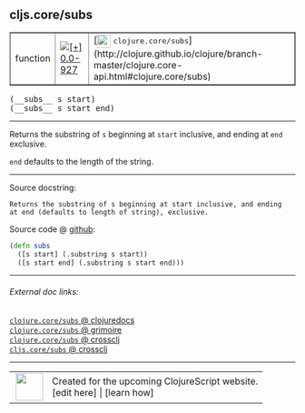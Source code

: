 ## cljs.core/subs



 <table border="1">
<tr>
<td>function</td>
<td><a href="https://github.com/cljsinfo/cljs-api-docs/tree/0.0-927"><img valign="middle" alt="[+] 0.0-927" title="Added in 0.0-927" src="https://img.shields.io/badge/+-0.0--927-lightgrey.svg"></a> </td>
<td>
[<img height="24px" valign="middle" src="http://i.imgur.com/1GjPKvB.png"> <samp>clojure.core/subs</samp>](http://clojure.github.io/clojure/branch-master/clojure.core-api.html#clojure.core/subs)
</td>
</tr>
</table>


 <samp>
(__subs__ s start)<br>
</samp>
 <samp>
(__subs__ s start end)<br>
</samp>

---

Returns the substring of `s` beginning at `start` inclusive, and ending at `end`
exclusive.

`end` defaults to the length of the string.

---




Source docstring:

```
Returns the substring of s beginning at start inclusive, and ending
at end (defaults to length of string), exclusive.
```


Source code @ [github](https://github.com/clojure/clojurescript/blob/r2760/src/cljs/cljs/core.cljs#L2204-L2208):

```clj
(defn subs
  ([s start] (.substring s start))
  ([s start end] (.substring s start end)))
```

<!--
Repo - tag - source tree - lines:

 <pre>
clojurescript @ r2760
└── src
    └── cljs
        └── cljs
            └── <ins>[core.cljs:2204-2208](https://github.com/clojure/clojurescript/blob/r2760/src/cljs/cljs/core.cljs#L2204-L2208)</ins>
</pre>

-->

---



###### External doc links:

[`clojure.core/subs` @ clojuredocs](http://clojuredocs.org/clojure.core/subs)<br>
[`clojure.core/subs` @ grimoire](http://conj.io/store/v1/org.clojure/clojure/1.7.0-beta3/clj/clojure.core/subs/)<br>
[`clojure.core/subs` @ crossclj](http://crossclj.info/fun/clojure.core/subs.html)<br>
[`cljs.core/subs` @ crossclj](http://crossclj.info/fun/cljs.core.cljs/subs.html)<br>

---

 <table>
<tr><td>
<img valign="middle" align="right" width="48px" src="http://i.imgur.com/Hi20huC.png">
</td><td>
Created for the upcoming ClojureScript website.<br>
[edit here] | [learn how]
</td></tr></table>

[edit here]:https://github.com/cljsinfo/cljs-api-docs/blob/master/cljsdoc/cljs.core_subs.cljsdoc
[learn how]:https://github.com/cljsinfo/cljs-api-docs/wiki/cljsdoc-files

<!--

This information was too distracting to show to readers, but I'll leave it
commented here since it is helpful to:

- pretty-print the data used to generate this document
- and show how to retrieve that data



The API data for this symbol:

```clj
{:description "Returns the substring of `s` beginning at `start` inclusive, and ending at `end`\nexclusive.\n\n`end` defaults to the length of the string.",
 :ns "cljs.core",
 :name "subs",
 :signature ["[s start]" "[s start end]"],
 :history [["+" "0.0-927"]],
 :type "function",
 :full-name-encode "cljs.core_subs",
 :source {:code "(defn subs\n  ([s start] (.substring s start))\n  ([s start end] (.substring s start end)))",
          :title "Source code",
          :repo "clojurescript",
          :tag "r2760",
          :filename "src/cljs/cljs/core.cljs",
          :lines [2204 2208]},
 :full-name "cljs.core/subs",
 :clj-symbol "clojure.core/subs",
 :docstring "Returns the substring of s beginning at start inclusive, and ending\nat end (defaults to length of string), exclusive."}

```

Retrieve the API data for this symbol:

```clj
;; from Clojure REPL
(require '[clojure.edn :as edn])
(-> (slurp "https://raw.githubusercontent.com/cljsinfo/cljs-api-docs/catalog/cljs-api.edn")
    (edn/read-string)
    (get-in [:symbols "cljs.core/subs"]))
```

-->
